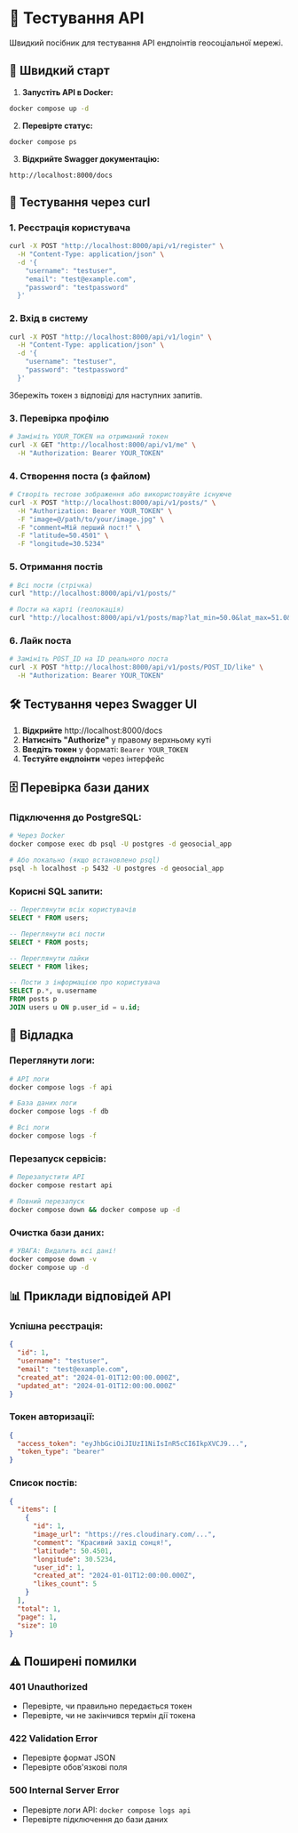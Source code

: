 # 🧪 Тестування API

Швидкий посібник для тестування API ендпоінтів геосоціальної мережі.

## 🚀 Швидкий старт

1. **Запустіть API в Docker:**

```bash
docker compose up -d
```

2. **Перевірте статус:**

```bash
docker compose ps
```

3. **Відкрийте Swagger документацію:**

```
http://localhost:8000/docs
```

## 📝 Тестування через curl

### 1. Реєстрація користувача

```bash
curl -X POST "http://localhost:8000/api/v1/register" \
  -H "Content-Type: application/json" \
  -d '{
    "username": "testuser",
    "email": "test@example.com",
    "password": "testpassword"
  }'
```

### 2. Вхід в систему

```bash
curl -X POST "http://localhost:8000/api/v1/login" \
  -H "Content-Type: application/json" \
  -d '{
    "username": "testuser",
    "password": "testpassword"
  }'
```

Збережіть токен з відповіді для наступних запитів.

### 3. Перевірка профілю

```bash
# Замініть YOUR_TOKEN на отриманий токен
curl -X GET "http://localhost:8000/api/v1/me" \
  -H "Authorization: Bearer YOUR_TOKEN"
```

### 4. Створення поста (з файлом)

```bash
# Створіть тестове зображення або використовуйте існуюче
curl -X POST "http://localhost:8000/api/v1/posts/" \
  -H "Authorization: Bearer YOUR_TOKEN" \
  -F "image=@/path/to/your/image.jpg" \
  -F "comment=Мій перший пост!" \
  -F "latitude=50.4501" \
  -F "longitude=30.5234"
```

### 5. Отримання постів

```bash
# Всі пости (стрічка)
curl "http://localhost:8000/api/v1/posts/"

# Пости на карті (геолокація)
curl "http://localhost:8000/api/v1/posts/map?lat_min=50.0&lat_max=51.0&lon_min=30.0&lon_max=31.0"
```

### 6. Лайк поста

```bash
# Замініть POST_ID на ID реального поста
curl -X POST "http://localhost:8000/api/v1/posts/POST_ID/like" \
  -H "Authorization: Bearer YOUR_TOKEN"
```

## 🛠 Тестування через Swagger UI

1. **Відкрийте** http://localhost:8000/docs
2. **Натисніть "Authorize"** у правому верхньому куті
3. **Введіть токен** у форматі: `Bearer YOUR_TOKEN`
4. **Тестуйте ендпоінти** через інтерфейс

## 🗄️ Перевірка бази даних

### Підключення до PostgreSQL:

```bash
# Через Docker
docker compose exec db psql -U postgres -d geosocial_app

# Або локально (якщо встановлено psql)
psql -h localhost -p 5432 -U postgres -d geosocial_app
```

### Корисні SQL запити:

```sql
-- Переглянути всіх користувачів
SELECT * FROM users;

-- Переглянути всі пости
SELECT * FROM posts;

-- Переглянути лайки
SELECT * FROM likes;

-- Пости з інформацією про користувача
SELECT p.*, u.username
FROM posts p
JOIN users u ON p.user_id = u.id;
```

## 🐛 Відладка

### Переглянути логи:

```bash
# API логи
docker compose logs -f api

# База даних логи
docker compose logs -f db

# Всі логи
docker compose logs -f
```

### Перезапуск сервісів:

```bash
# Перезапустити API
docker compose restart api

# Повний перезапуск
docker compose down && docker compose up -d
```

### Очистка бази даних:

```bash
# УВАГА: Видалить всі дані!
docker compose down -v
docker compose up -d
```

## 📊 Приклади відповідей API

### Успішна реєстрація:

```json
{
  "id": 1,
  "username": "testuser",
  "email": "test@example.com",
  "created_at": "2024-01-01T12:00:00.000Z",
  "updated_at": "2024-01-01T12:00:00.000Z"
}
```

### Токен авторизації:

```json
{
  "access_token": "eyJhbGciOiJIUzI1NiIsInR5cCI6IkpXVCJ9...",
  "token_type": "bearer"
}
```

### Список постів:

```json
{
  "items": [
    {
      "id": 1,
      "image_url": "https://res.cloudinary.com/...",
      "comment": "Красивий захід сонця!",
      "latitude": 50.4501,
      "longitude": 30.5234,
      "user_id": 1,
      "created_at": "2024-01-01T12:00:00.000Z",
      "likes_count": 5
    }
  ],
  "total": 1,
  "page": 1,
  "size": 10
}
```

## ⚠️ Поширені помилки

### 401 Unauthorized

- Перевірте, чи правильно передається токен
- Перевірте, чи не закінчився термін дії токена

### 422 Validation Error

- Перевірте формат JSON
- Перевірте обов'язкові поля

### 500 Internal Server Error

- Перевірте логи API: `docker compose logs api`
- Перевірте підключення до бази даних
